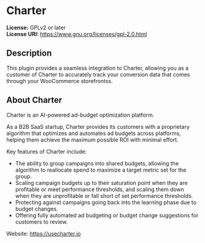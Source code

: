 # Charter

**License:** GPLv2 or later  
**License URI:** https://www.gnu.org/licenses/gpl-2.0.html

## Description

This plugin provides a seamless integration to Charter, allowing you as a customer of Charter to accurately track your conversion data that comes through your WooCommerce storefrontss.

## About Charter

Charter is an AI-powered ad-budget optimization platform.

As a B2B SaaS startup, Charter provides its customers with a proprietary algorithm that optimizes and automates ad budgets across platforms, helping them achieve the maximum possible ROI with minimal effort.

Key features of Charter include:
- The ability to group campaigns into shared budgets, allowing the algorithm to reallocate spend to maximize a target metric set for the group.
- Scaling campaign budgets up to their saturation point when they are profitable or meet performance thresholds, and scaling them down when they are unprofitable or fall short of set performance thresholds.
- Protecting against campaigns going back into the learning phase due to budget changes.
- Offering fully automated ad budgeting or budget change suggestions for customers to review.

Website: https://usecharter.io

